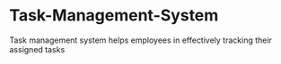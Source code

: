 # Task-Management-System
Task management system helps employees in effectively tracking their assigned tasks
